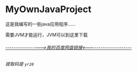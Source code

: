 # MyOwnJavaProject

这是我编写的一些java应用程序......

需要JVM才能运行，JVM可以到这里下载

###### [----------------->我的百度网盘链接<---------------------](https://pan.baidu.com/s/1c4PWgRgAz9tnfHLBw3ljDA)
###### 提取码是 ``yr28``
